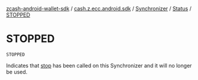 [zcash-android-wallet-sdk](../../../index.md) / [cash.z.ecc.android.sdk](../../index.md) / [Synchronizer](../index.md) / [Status](index.md) / [STOPPED](./-s-t-o-p-p-e-d.md)

# STOPPED

`STOPPED`

Indicates that [stop](../stop.md) has been called on this Synchronizer and it will no longer be used.


